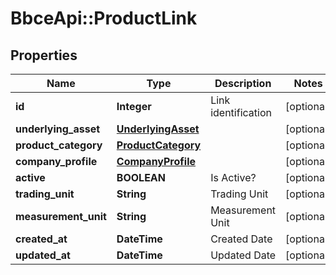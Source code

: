 # BbceApi::ProductLink

## Properties
Name | Type | Description | Notes
------------ | ------------- | ------------- | -------------
**id** | **Integer** | Link identification | [optional] 
**underlying_asset** | [**UnderlyingAsset**](UnderlyingAsset.md) |  | [optional] 
**product_category** | [**ProductCategory**](ProductCategory.md) |  | [optional] 
**company_profile** | [**CompanyProfile**](CompanyProfile.md) |  | [optional] 
**active** | **BOOLEAN** | Is Active? | [optional] 
**trading_unit** | **String** | Trading Unit | [optional] 
**measurement_unit** | **String** | Measurement Unit | [optional] 
**created_at** | **DateTime** | Created Date | [optional] 
**updated_at** | **DateTime** | Updated Date | [optional] 

